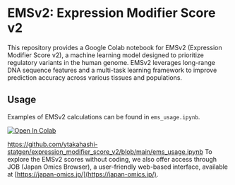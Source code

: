 # EMSv2: Expression Modifier Score v2

This repository provides a Google Colab notebook for EMSv2 (Expression Modifier Score v2), a machine learning model designed to prioritize regulatory variants in the human genome. EMSv2 leverages long-range DNA sequence features and a multi-task learning framework to improve prediction accuracy across various tissues and populations.

## Usage
Examples of EMSv2 calculations can be found in `ems_usage.ipynb`.  

[![Open In Colab](https://colab.research.google.com/assets/colab-badge.svg)](https://colab.research.google.com/github/ytakahashi-statgen/expression_modifier_score_v2/blob/main/ems_usage.ipynb})

https://github.com/ytakahashi-statgen/expression_modifier_score_v2/blob/main/ems_usage.ipynb
To explore the EMSv2 scores without coding, we also offer access through JOB (Japan Omics Browser), a user-friendly web-based interface, available at [https://japan-omics.jp/](https://japan-omics.jp/).
